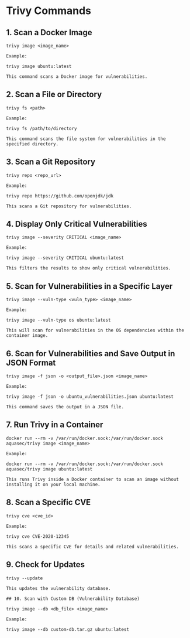 # Trivy Commands

## 1. Scan a Docker Image

	trivy image <image_name>

	Example:

	trivy image ubuntu:latest

	This command scans a Docker image for vulnerabilities.

## 2. Scan a File or Directory

	trivy fs <path>

	Example:

	trivy fs /path/to/directory

	This command scans the file system for vulnerabilities in the specified directory.

## 3. Scan a Git Repository

	trivy repo <repo_url>

	Example:

	trivy repo https://github.com/openjdk/jdk

	This scans a Git repository for vulnerabilities.

## 4. Display Only Critical Vulnerabilities

	trivy image --severity CRITICAL <image_name>

	Example:

	trivy image --severity CRITICAL ubuntu:latest

	This filters the results to show only critical vulnerabilities.

## 5. Scan for Vulnerabilities in a Specific Layer

	trivy image --vuln-type <vuln_type> <image_name>

	Example:

	trivy image --vuln-type os ubuntu:latest

	This will scan for vulnerabilities in the OS dependencies within the container image.

## 6. Scan for Vulnerabilities and Save Output in JSON Format

	trivy image -f json -o <output_file>.json <image_name>

	Example:

	trivy image -f json -o ubuntu_vulnerabilities.json ubuntu:latest

	This command saves the output in a JSON file.

## 7. Run Trivy in a Container

	docker run --rm -v /var/run/docker.sock:/var/run/docker.sock aquasec/trivy image <image_name>

	Example:

	docker run --rm -v /var/run/docker.sock:/var/run/docker.sock aquasec/trivy image ubuntu:latest

	This runs Trivy inside a Docker container to scan an image without installing it on your local machine.

## 8. Scan a Specific CVE

	trivy cve <cve_id>

	Example:

	trivy cve CVE-2020-12345

	This scans a specific CVE for details and related vulnerabilities.

## 9. Check for Updates

	trivy --update

	This updates the vulnerability database.

	## 10. Scan with Custom DB (Vulnerability Database)

	trivy image --db <db_file> <image_name>

	Example:

	trivy image --db custom-db.tar.gz ubuntu:latest




